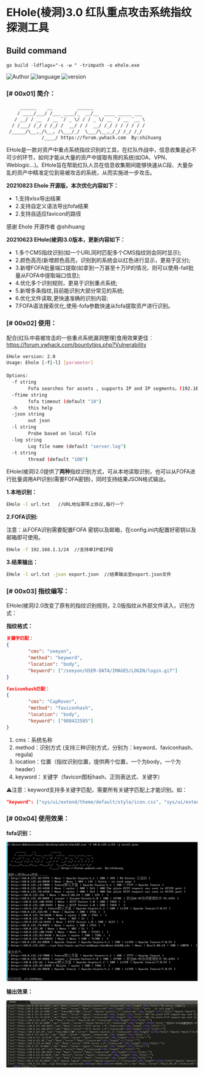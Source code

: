 # EHole(棱洞)3.0 红队重点攻击系统指纹探测工具
## Build command
```
go build -ldflags="-s -w " -trimpath -o ehole.exe
```



![Author](https://img.shields.io/badge/Author-shihuang-green)  ![language](https://img.shields.io/badge/language-Golang-green) ![version](https://img.shields.io/badge/version-2.0-brightgreen)

### [# 00x01] 简介：

```
     ______    __         ______
    / ____/___/ /___ ____/_  __/__  ____ _____ ___
   / __/ / __  / __ `/ _ \/ / / _ \/ __ `/ __ `__ \
  / /___/ /_/ / /_/ /  __/ / /  __/ /_/ / / / / / /
 /_____/\__,_/\__, /\___/_/  \___/\__,_/_/ /_/ /_/
			 /____/ https://forum.ywhack.com  By:shihuang         
```

EHole是一款对资产中重点系统指纹识别的工具，在红队作战中，信息收集是必不可少的环节，如何才能从大量的资产中提取有用的系统(如OA、VPN、Weblogic...)。EHole旨在帮助红队人员在信息收集期间能够快速从C段、大量杂乱的资产中精准定位到易被攻击的系统，从而实施进一步攻击。

**20210823 Ehole 开源版，本次优化内容如下：**



* 1.支持xlsx导出结果
* 2.支持自定义语法导出fofa结果
* 2.支持自适应favicon的路径

感谢 Ehole 开源作者 @shihuang

**20210623 EHole(棱洞)3.0版本，更新内容如下：**

* 1.多个CMS指纹识别(如一个URL同时匹配多个CMS指纹则会同时显示);
* 2.颜色高亮(新增颜色高亮，识别到的系统会以红色进行显示，更易于区分);
* 3.新增FOFA批量端口提取(如拿到一万甚至十万IP的情况，则可以使用-fall批量从FOFA中提取端口信息);
* 4.优化多个识别规则，更易于识别重点系统;
* 5.新增多条指纹,目前能识别大部分常见的系统;
* 6.优化文件读取,更快速准确的识别内容;
* 7.FOFA语法搜索优化,使用-fofa参数快速从fofa提取资产进行识别。

### [# 00x02] 使用：

配合[红队中易被攻击的一些重点系统漏洞整理]食用效果更佳：https://forum.ywhack.com/bountytips.php?Vulnerability

```bash
EHole version: 2.0
Usage: Ehole [-f|-l] [parameter]

Options:
  -f string
        Fofa searches for assets , supports IP and IP segments。(192.168.1.1 | 192.168.1.0/24)
  -ftime string
        fofa timeout (default "10")
  -h    this help
  -json string
        out json
  -l string
        Probe based on local file
  -log string
        Log file name (default "server.log")
  -t string
        thread (default "100")
```

EHole(棱洞)2.0提供了**两种**指纹识别方式，可从本地读取识别，也可以从FOFA进行批量调用API识别(需要FOFA密钥)，同时支持结果JSON格式输出。

**1.本地识别：**

```bash
EHole -l url.txt   //URL地址需带上协议,每行一个
```

**2.FOFA识别:**

注意：从FOFA识别需要配置FOFA 密钥以及邮箱，在config.ini内配置好密钥以及邮箱即可使用。

```bash
EHole -f 192.168.1.1/24  //支持单IP或IP段
```

**3.结果输出：**

```bash
EHole -l url.txt -json export.json  //结果输出至export.json文件
```

### [# 00x03] 指纹编写：

EHole(棱洞)2.0改变了原有的指纹识别规则，2.0版指纹从外部文件读入，识别方式：

**指纹格式：**

```json
关键字匹配：
{
		"cms": "seeyon",
		"method": "keyword",
		"location": "body",
		"keyword": ["/seeyon/USER-DATA/IMAGES/LOGIN/login.gif"]
}
```

```json
faviconhash匹配：
{
		"cms": "CapRover",
		"method": "faviconhash",
		"location": "body",
		"keyword": ["988422585"]
}
```

1. cms：系统名称
2. method：识别方式 (支持三种识别方式，分别为：keyword、faviconhash、regula)
3. location：位置（指纹识别位置，提供两个位置，一个为body，一个为header）
4. keyword：关键字（favicon图标hash、正则表达式、关键字）

⚠️注意：keyword支持多关键字匹配，需要所有关键字匹配上才能识别。如：

```json
"keyword": ["sys/ui/extend/theme/default/style/icon.css", "sys/ui/extend/theme/default/style/profile.css"]
```

### [# 00x04] 使用效果：

**fofa识别：**

![-w912](images/16106897804249.jpg)

**输出效果：**

![-w1325](images/16106898229421.jpg)
